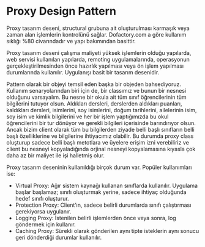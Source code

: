 # Proxy Design Pattern

Proxy tasarım deseni, structural grubuna ait oluşturulması karmaşık veya zaman alan işlemlerin kontrolünü sağlar. Dofactory.com a göre kullanım sıklığı %80 civarındadır ve yapı bakımından basittir.

Proxy tasarım deseni çalışma maliyeti yüksek işlemlerin olduğu yapılarda, web servisi kullanılan yapılarda, remoting uygulamalarında, operasyonun gerçekleştirilmesinden önce hazırlık yapılması veya ön işlem yapılması durumlarında kullanılır. Uygulanışı basit bir tasarım desenidir.

Pattern olarak bir objeyi temsil eden başka bir objeden bahsediyoruz.  Kullanım senaryolarından biri için de, bir classımız ve bunun bir nesnesi olduğunu varsayalım. Bu nesne bir okula ait tüm sınıf öğrencilerinin tüm bilgilerini tutuyor olsun. Aldıkları dersleri, derslerden aldıkları puanları, kaldıkları dersleri, isimlerini, soy isimlerini, doğum tarihlerini, ailelerinin isim, soy isim ve kimlik bilgilerini ve her bir işlem yaptığımızda bu okul öğrencilerini bir tur dönüyor ve gerekli bilgileri içerisinde barındırıyor olsun. Ancak bizim client olarak tüm bu bilgilerden ziyade belli başlı sınıfların belli başlı özelliklerine ve bilgilerine ihtiyacımız olabilir. Bu durumda proxy class oluşturup sadece belli başlı metotlara ve üyelere erişim izni verebiliriz ve client bu nesneyi kopyaladığında orjinal nesneyi kopyalamasına kıyasla çok daha az bir maliyet ile işi halletmiş olur.

Proxy tasarım deseninin kullanıldığı birçok durum var. Popüler kullanımları ise:

* Virtual Proxy: Ağır sistem kaynağı kullanan sınıflarda kullanılır. Uygulama başlar başlamaz; sınıfı oluşturmak yerine, sadece ihtiyaç olduğunda hedef sınıfı oluşturur.
* Protection Proxy: Client’ın, sadece belirli durumlarda sınıfı çalıştırması gerekiyorsa uygulanır.
* Logging Proxy: İstenilen belirli işlemlerden önce veya sonra, log göndermek için kullanır.
* Caching Proxy: Sürekli olarak gönderilen aynı tipte isteklerin aynı sonucu geri dönderdiği durumlar kullanılır.